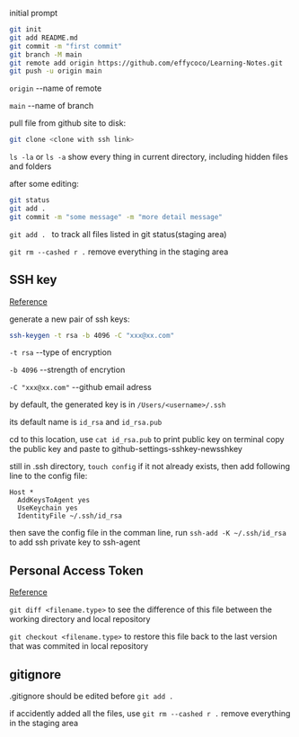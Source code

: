 initial prompt
```bash
git init
git add README.md
git commit -m "first commit"
git branch -M main
git remote add origin https://github.com/effycoco/Learning-Notes.git
git push -u origin main
```
`origin` --name of remote

`main` --name of branch
 
 pull file from github site to disk:

```bash
git clone <clone with ssh link>
```
`ls -la` or `ls -a` show every thing in current directory, including hidden files and folders

after some editing:
```bash
git status
git add .
git commit -m "some message" -m "more detail message"
```
`git add . ` to track all files listed in git status(staging area)

`git rm --cashed r .` remove everything in the staging area

## SSH key 
[Reference](https://docs.github.com/en/github/authenticating-to-github/connecting-to-github-with-ssh/generating-a-new-ssh-key-and-adding-it-to-the-ssh-agent)

generate a new pair of ssh keys:
```bash
ssh-keygen -t rsa -b 4096 -C "xxx@xx.com"
```
`-t rsa` --type of encryption

`-b 4096` --strength of encrytion

`-C "xxx@xx.com"` --github email adress

by default, the generated key is in `/Users/<username>/.ssh`

its default name is `id_rsa` and `id_rsa.pub`

cd to this location, use `cat id_rsa.pub` to print public key on terminal
copy the public key and paste to github-settings-sshkey-newsshkey

still in .ssh directory, `touch config` if it not already exists, then add following line to the config file:
```
Host *
  AddKeysToAgent yes
  UseKeychain yes
  IdentityFile ~/.ssh/id_rsa
  ```
then save the config file
in the comman line, run `ssh-add -K ~/.ssh/id_rsa` to add ssh private key to ssh-agent

## Personal Access Token
[Reference](https://docs.github.com/en/github/authenticating-to-github/keeping-your-account-and-data-secure/creating-a-personal-access-token)

`git diff <filename.type>` to see the difference of this file between the working directory and local repository

`git checkout <filename.type>` to restore this file back to the last version that was commited in local repository

## gitignore
.gitignore should be edited before `git add .`

if accidently added all the files, use `git rm --cashed r .` remove everything in the staging area